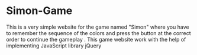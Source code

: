 # Simon-Game
This is a very simple website for the game named "Simon" where you have to remember the sequence of the colors and press the button at the correct order to continue the gameplay . This game website work with the help of implementing JavaScript library jQuery
